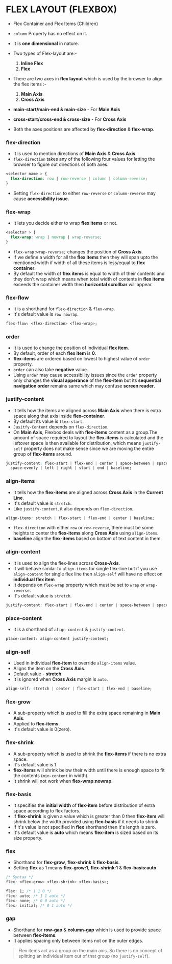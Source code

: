 # FLEX LAYOUT (FLEXBOX)

- Flex Container and Flex Items (Children)
- `column` Property has no effect on it.
- It is **one dimensional** in nature.
- Two types of Flex-layout are:-

  1. **Inline Flex**
  1. **Flex**

- There are two axes in **flex layout** which is used by the browser to align the flex items :-

  1. **Main Axis**
  1. **Cross Axis**

- **main-start/main-end & main-size** - For **Main Axis**
- **cross-start/cross-end & cross-size** - For **Cross Axis**
- Both the axes positions are affected by **flex-direction** & **flex-wrap**.

### flex-direction

- It is used to mention directions of **Main Axis** & **Cross Axis**.
- `flex-direction` takes any of the following four values for letting the browser to figure out directions of both axes.

```css
<selector name > {
  flex-direction: row | row-reverse | column | column-reverse;
}
```

- Setting `flex-direction` to either `row-reverse` or `column-reverse` may cause **accessibility issue.**

### flex-wrap

- It lets you decide either to wrap **flex items** or not.

```css
<selector > {
  flex-wrap: wrap | nowrap | wrap-reverse;
}
```

- `flex-wrap:wrap-reverse;` changes the position of **Cross Axis**.
- If we define a width for all the **flex items** then they will span upto the mentioned width if width of all these items is less/equal to **flex container**.
- By default the width of **flex items** is equal to width of their contents and they don't wrap which means when total width of contents in **flex items** exceeds the container width then **horizontal scrollbar** will appear.

### flex-flow

- It is a shorthand for `flex-direction` & `flex-wrap`.
- It's default value is `row nowrap`.

```css
flex-flow: <flex-direction> <flex-wrap>;
```

### order

- It is used to change the position of individual **flex item**.
- By default, order of each **flex item** is **0**.
- **flex-items** are ordered based on lowest to highest value of `order` property.
- `order` can also take **negative** value.
- Using `order` may cause accessibility issues since the `order` property only changes the **visual apperance** of the **flex-item** but its **sequential navigation order** remains same which may confuse **screen reader**.

### justify-content

- It tells how the items are aligned across **Main Axis** when there is extra space along that axis inside **flex-container**.
- By default its value is `flex-start`.
- `Jusitfy-Content` depends on `flex-direction`.
- On **Main Axis**, Flexbox deals with **flex-items** content as a group.The amount of space required to layout the **flex-items** is calculated and the leftover space is then available for distribution, which means `justify-self` property does not make sense since we are moving the entire group of **flex-items** around.

```css
justify-content: flex-start | flex-end | center | space-between | space-around |
  space-evenly | left | right | start | end | baseline;
```

### align-items

- It tells how the **flex-items** are aligned across **Cross Axis** in the **Current Line**.
- It's default value is `stretch`.
- Like `justify-content`, it also depends on `flex-direction`.

```css
align-items: stretch | flex-start | flex-end | center | baseline;
```

- `flex-direction` with either `row` or `row-reverse`, there must be some heights to center the **flex-items** along **Cross Axis** using `align-items`.
- **baseline** align the **flex-items** based on bottom of text content in them.

### align-content

- It is used to align the flex-lines across **Cross-Axis**.
- It will behave similar to `align-items` for single flex-line but if you use `align-content` for single flex line then `align-self` will have no effect on **individual flex item**
- It depends on `flex-wrap` property which must be set to `wrap` or `wrap-reverse`.
- It's default value is `stretch`.

```css
justify-content: flex-start | flex-end | center | space-between | space-around;
```

### place-content

- It is a shorthand of `align-content` & `justify-content`.

```css
place-content: align-content justify-content;
```

### align-self

- Used in individual **flex-item** to override `align-items` value.
- Aligns the item on the **Cross Axis**.
- Default value - **stretch**.
- It is ignored when **Cross Axis** margin is `auto`.

```css
align-self: stretch | center | flex-start | flex-end | baseline;
```

### flex-grow

- A sub-property which is used to fill the extra space remaining in **Main Axis**.
- Applied to **flex-items**.
- It's default value is 0(zero).

### flex-shrink

- A sub-property which is used to shrink the **flex-items** if there is no extra space.
- It's default value is 1.
- **flex-items** will shrink below their width until there is enough space to fit the contents (`min-content` in width).
- It shrink will not work when **flex-wrap:nowrap**.

### flex-basis

- It specifies the **initial width** of **flex-item** before distribution of extra space according to flex factors.
- If **flex-shrink** is given a value which is greater than 0 then **flex-item** will shrink below the width provided using **flex-basis** if it needs to shrink.
- If it's value is not specified in **flex** shorthand then it's length is zero.
- It's default value is **auto** which means **flex-item** is sized based on its size property.

### flex

- Shorthand for **flex-grow**, **flex-shrink** & **flex-basis**.
- Setting **flex** as 1 means **flex-grow:1**, **flex-shrink:1** & **flex-basis:auto**.

```css
/* Syntax */
flex: <flex-grow> <flex-shrink> <flex-basis>;

flex: 1; /* 1 1 0 */
flex: auto; /* 1 1 auto */
flex: none; /* 0 0 auto */
flex: initial; /* 0 1 auto */
```

### gap

- Shorthand for **row-gap** & **column-gap** which is used to provide space between **flex-items**.
- It applies spacing only between items not on the outer edges.

> Flex items act as a group on the main axis. So there is no concept of splitting an individual item out of that group (no `justify-self`).
